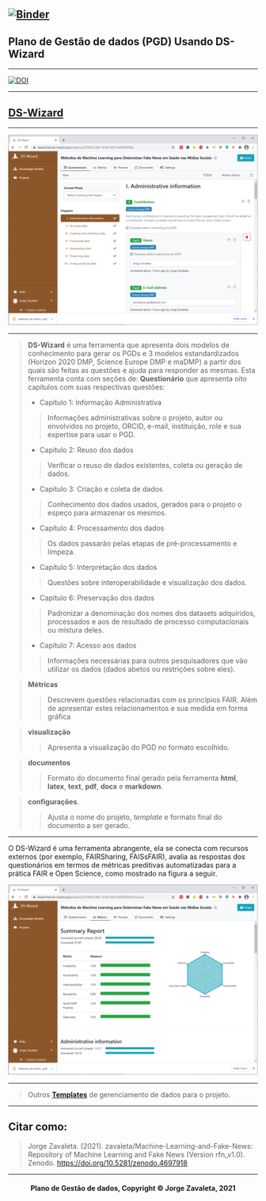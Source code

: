 [![Binder](https://mybinder.org/badge_logo.svg)](https://mybinder.org/v2/gh/zavaleta/Machine-Learning-and-Fake-News/main)
---
## Plano de Gestão de dados (PGD) Usando DS-Wizard

---
[![DOI](https://zenodo.org/badge/DOI/10.5281/zenodo.4697918.svg)](https://doi.org/10.5281/zenodo.4697918)

---
## [DS-Wizard](https://ds-wizard.org/)

---
![DS-Wizard](imagens/dswizard.png)

---
> **DS-Wizard** é uma ferramenta que apresenta dois modelos de conhecimento para gerar os PGDs e 3 modelos estandardizados (Horizon 2020 DMP, Science Europe DMP e maDMP) a partir dos quais são feitas as questões e ajuda para responder as mesmas. Esta ferramenta conta com seções de:
> **Questionário** que apresenta oito capítulos com suas respectivas questões:
> - Capítulo 1: Informação Administrativa
>> Informações administrativas sobre o projeto, autor ou envolvidos no projeto, ORCID, e-mail, instituição, role e sua expertise para usar o PGD.
> - Capítulo 2: Reuso dos dados
>> Verificar o reuso de dados existentes, coleta ou geração de dados.
> - Capítulo 3: Criação e coleta de dados
>> Conhecimento dos dados usados, gerados para o projeto o espeço para armazenar os mesmos.
> - Capítulo 4: Processamento dos dados
>> Os dados passarão pelas etapas de pré-processamento  e limpeza.
> - Capítulo 5: Interpretação dos dados
>> Questões sobre interoperabilidade e visualização dos dados.
> - Capítulo 6: Preservação dos dados
>> Padronizar a denominação dos nomes dos datasets adquiridos, processados e aos de resultado de processo computacionais ou mistura deles.
> - Capítulo 7: Acesso aos dados
>> Informações necessárias para outros pesquisadores que vão utilizar os dados (dados abetos ou restrições sobre eles).

> **Métricas**
>> Descrevem questões relacionadas com os princípios FAIR. Além de apresentar estes relacionamentos e sua medida em forma gráfica

> **visualização**
>> Apresenta a visualização do PGD no formato escolhido.

> **documentos**
>> Formato do documento final gerado pela ferramenta **html**, **latex**, **text**, **pdf**, **docx** e **markdown**.

> **configurações**.
>> Ajusta o nome do projeto, *template* e formato final do documento a ser gerado.

---
O DS-Wizard é uma ferramenta abrangente, ela se conecta com recursos externos (por exemplo, FAIRSharing, FAISsFAIR), avalia as respostas dos questionários em termos de métricas preditivas automatizadas para a prática FAIR e Open Science, como mostrado na figura a seguir.

![Métricas](imagens/ds-metricas.png)

---
> Outros **[Templates](pgd.md)** de gerenciamento de dados para o projeto.

---
## Citar como:

> Jorge Zavaleta. (2021). zavaleta/Machine-Learning-and-Fake-News: Repository of Machine Learning and Fake News (Version rfn_v1.0). Zenodo. https://doi.org/10.5281/zenodo.4697918

---
#### <center>Plano de Gestão de dados,  Copyright &copy;  Jorge Zavaleta, 2021</center>